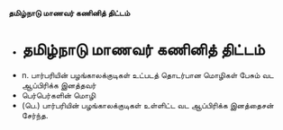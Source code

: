 **தமிழ்நாடு மாணவர் கணினித் திட்டம்**
- # தமிழ்நாடு மாணவர் கணினித் திட்டம்
- n. பார்பரியின் பழங்காலக்குடிகள் உட்படத் தொடர்பான மொழிகள் பேசும் வட ஆப்பிரிக்க இனத்தவர்
- பெர்பெர்களின் மொழி
- (பெ.) பார்பரியின் பழங்காலக்குடிகள் உள்ளிட்ட வட ஆப்பிரிக்க இனத்தைசன் சேர்ந்த.

